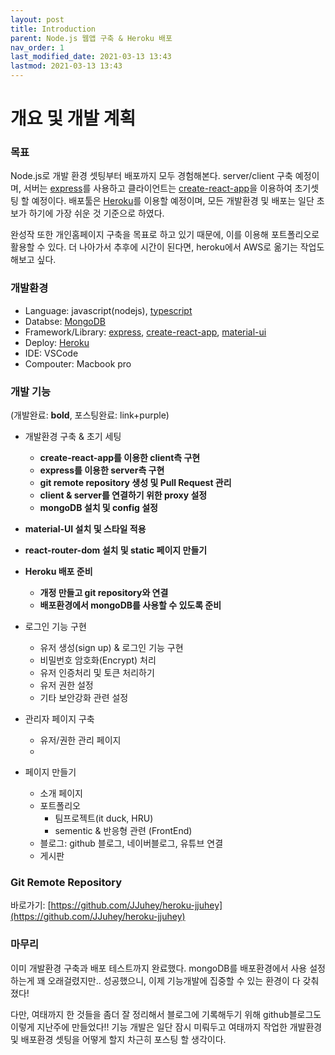 ```yaml
---
layout: post
title: Introduction
parent: Node.js 웹앱 구축 & Heroku 배포
nav_order: 1
last_modified_date: 2021-03-13 13:43
lastmod: 2021-03-13 13:43
---
```


# **개요 및 개발 계획**

### 목표
Node.js로 개발 환경 셋팅부터 배포까지 모두 경험해본다.
server/client 구축 예정이며, 서버는 [express](https://expressjs.com/ko/)를 사용하고 클라이언트는 [create-react-app](https://ko.reactjs.org/docs/create-a-new-react-app.html)을 이용하여 초기셋팅 할 예정이다.
배포툴은 [Heroku](http://heroku.com)를 이용할 예정이며, 모든 개발환경 및 배포는 일단 초보가 하기에 가장 쉬운 것 기준으로 하였다.

완성작 또한 개인홈페이지 구축을 목표로 하고 있기 때문에, 이를 이용해 포트폴리오로 활용할 수 있다.
더 나아가서 추후에 시간이 된다면, heroku에서 AWS로 옮기는 작업도 해보고 싶다.

### 개발환경
* Language: javascript(nodejs), [typescript](https://www.typescriptlang.org)
* Databse: [MongoDB](https://docs.mongodb.com/manual/introduction/)
* Framework/Library: [express](https://expressjs.com/ko/), [create-react-app](https://ko.reactjs.org/docs/create-a-new-react-app.html), [material-ui](https://material-ui.com)
* Deploy: [Heroku](http://heroku.com)
* IDE: VSCode
* Compouter: Macbook pro

### 개발 기능
(개발완료: **bold**, 포스팅완료: <span class='text-purple-000'>link+purple<span>)
* 개발환경 구축 & 초기 세팅
  * **create-react-app를 이용한 client측 구현**
  * **express를 이용한 server측 구현**
  * **git remote repository 생성 및 Pull Request 관리**
  * **client & server를 연결하기 위한 proxy 설정**
  * **mongoDB 설치 및 config 설정**

* **material-UI 설치 및 스타일 적용**
* **react-router-dom 설치 및 static 페이지 만들기**
* **Heroku 배포 준비**
  * **개정 만들고 git repository와 연결**
  * **배포환경에서 mongoDB를 사용할 수 있도록 준비**

* 로그인 기능 구현
  * 유저 생성(sign up) & 로그인 기능 구현
  * 비밀번호 암호화(Encrypt) 처리
  * 유저 인증처리 및 토큰 처리하기
  * 유저 권한 설정
  * 기타 보안강화 관련 설정

* 관리자 페이지 구축
  * 유저/권한 관리 페이지
  * 

* 페이지 만들기
  * 소개 페이지
  * 포트폴리오
    * 팀프로젝트(it duck, HRU)
    * sementic & 반응형 관련 (FrontEnd)
  * 블로그: github 블로그, 네이버블로그, 유튜브 연결
  * 게시판

### Git Remote Repository
바로가기: [https://github.com/JJuhey/heroku-jjuhey](https://github.com/JJuhey/heroku-jjuhey)

### 마무리
이미 개발환경 구축과 배포 테스트까지 완료했다. mongoDB를 배포환경에서 사용 설정하는게 꽤 오래걸렸지만.. 성공했으니, 이제 기능개발에 집중할 수 있는 환경이 다 갖춰졌다!

다만, 여태까지 한 것들을 좀더 잘 정리해서 블로그에 기록해두기 위해 github블로그도 이렇게 지난주에 만들었다!!
기능 개발은 일단 잠시 미뤄두고 여태까지 작업한 개발환경 및 배포환경 셋팅을 어떻게 할지 차근히 포스팅 할 생각이다.

